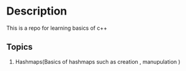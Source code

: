 # Description
This is a repo for learning basics of c++
## Topics
1) Hashmaps(Basics of hashmaps such as creation , manupulation )